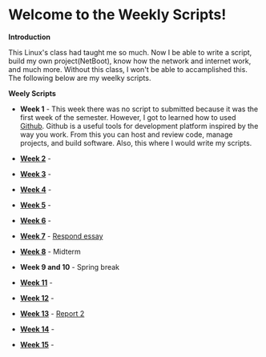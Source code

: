 # Welcome to the Weekly Scripts!

**Introduction**

This Linux's class had taught me so much. Now I be able to write a script, build my own project(NetBoot), know how the network and internet work, and much more. Without this class, I won't be able to accamplished this. The following below are my weelky scripts. 

**Weely Scripts**

* **Week 1** - This week there was no script to submitted because it was the first week of the semester. However, I got to learned how to used [Github](https://github.com/LouVang97/hello-world). Github is a useful tools for development platform inspired by the way you work. From this you can host and review code, manage projects, and build software. Also, this where I would write my scripts. 

* **[Week 2](https://github.com/LouVang97/Week2/blob/master/Script2.sh)** - 
* **[Week 3](https://github.com/LouVang97/jubilant-potato/blob/master/Ch3.sh)** -
* **[Week 4](https://github.com/LouVang97/Week4/blob/master/LouVangWK4.sh)** -
* **[Week 5](https://github.com/LouVang97/Script5.txt/blob/master/Script5.txt)** -
* **[Week 6](https://github.com/LouVang97/WK6-Script/blob/master/Script6.txt)** -
* **[Week 7](https://github.com/LouVang97/Week7-Script/blob/master/Wk7-Script.sh)** - [Respond essay](https://github.com/LouVang97/Week7-Script/blob/master/Wk7-Script.sh)
* **[Week 8](https://github.com/LouVang97/LateMidterm-Script/blob/master/Midterm.sh)** - Midterm
* **Week 9 and 10** - Spring break
* **[Week 11](https://github.com/LouVang97/Week11-Script)** - 
* **[Week 12](https://github.com/LouVang97/Week12)** -
* **[Week 13](https://github.com/LouVang97/Week13/blob/master/Ch12.sh)** - [Report 2](https://github.com/LouVang97/Week13/blob/master/Report%232.md)
* **[Week 14](https://github.com/LouVang97/Week14)** - 
* **[Week 15](https://github.com/LouVang97/Week15)** -
